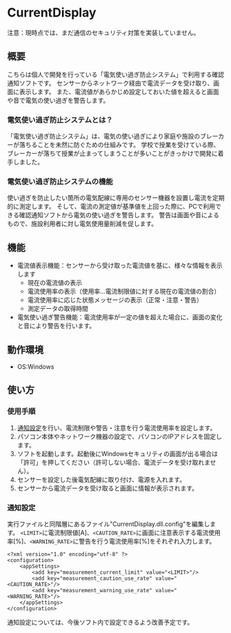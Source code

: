 # CurrentDisplay
注意：現時点では、まだ通信のセキュリティ対策を実装していません。

## 概要
こちらは個人で開発を行っている「電気使い過ぎ防止システム」で利用する確認通知ソフトです。
センサーからネットワーク経由で電流データを受け取り、画面に表示します。
また、電流値があらかじめ設定しておいた値を超えると画面や音で電気の使い過ぎを警告します。

### 電気使い過ぎ防止システムとは？
「電気使い過ぎ防止システム」は、電気の使い過ぎにより家庭や施設のブレーカーが落ちることを未然に防ぐための仕組みです。
学校で授業を受けている際、ブレーカーが落ちて授業が止まってしまうことが多いことがきっかけで開発に着手しました。

### 電気使い過ぎ防止システムの機能
使い過ぎを防止したい箇所の電気配線に専用のセンサー機器を設置し電流を定期的に測定します。
そして、電流の測定値が基準値を上回った際に、PCで利用できる確認通知ソフトから電気の使い過ぎを警告します。
警告は画面や音によるもので、施設利用者に対し電気使用量削減を促します。

## 機能

* 電流値表示機能：センサーから受け取った電流値を基に、様々な情報を表示します
  * 現在の電流値の表示
  * 電流使用率の表示（使用率…電流制限値に対する現在の電流値の割合）
  * 電流使用率に応じた状態メッセージの表示（正常・注意・警告）
  * 測定データの取得時間
* 電気使い過ぎ警告機能：電流使用率が一定の値を超えた場合に、画面の変化と音により警告を行います。

## 動作環境

* OS:Windows

## 使い方
### 使用手順

1. [通知設定](#通知設定)を行い、電流制限や警告・注意を行う電流使用率を設定します。
2. パソコン本体やネットワーク機器の設定で、パソコンのIPアドレスを固定します。
3. ソフトを起動します。起動後にWindowsセキュリティの画面が出る場合は「許可」を押してください（許可しない場合、電流データを受け取れません）。
4. センサーを設定した後電気配線に取り付け、電源を入れます。
5. センサーから電流データを受け取ると画面に情報が表示されます。

### 通知設定
実行ファイルと同階層にあるファイル"CurrentDisplay.dll.config"を編集します。
`<LIMIT>`に電流制限値[A]、`<CAUTION_RATE>`に画面に注意表示する電流使用率[%]、`<WARNING_RATE>`に警告を行う電流使用率[%]をそれぞれ入力します。
```
<?xml version="1.0" encoding="utf-8" ?>
<configuration>
	<appSettings>
		<add key="measurement_current_limit" value="<LIMIT>"/>
		<add key="measurement_caution_use_rate" value="<CAUTION_RATE>"/>
		<add key="measurement_warning_use_rate" value="<WARNING_RATE>"/>
	</appSettings>
</configuration>
```
通知設定については、今後ソフト内で設定できるよう改善予定です。
